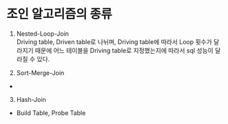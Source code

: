# 조인 알고리즘의 종류

1. Nested-Loop-Join  
Driving table, Driven table로 나뉘며, Driving table에 따라서 Loop 횟수가 달라지기 때문에 어느 테이블을 Driving table로 지정했는지에 따라서 sql 성능이 달라질 수 있다.  

2. Sort-Merge-Join
*
3. Hash-Join
* Build Table, Probe Table

